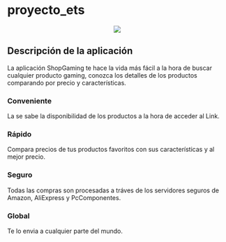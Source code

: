 # proyecto_ets


<div align="center">
<img src="https://user-images.githubusercontent.com/91631138/160023359-44d1fa5f-6ddf-4517-9407-279bed124b89.PNG" />
</div>


## Descripción de la aplicación
La aplicación ShopGaming te hace la vida más fácil a la hora de buscar cualquier producto gaming, conozca los detalles de los productos comparando por precio y características.

### Conveniente 
La se sabe la disponibilidad de los productos a la hora de acceder al Link.

### Rápido 
Compara precios de tus productos favoritos con sus características y al mejor precio.

### Seguro
Todas las compras son procesadas a tráves de los servidores seguros de Amazon, AliExpress y PcComponentes.

### Global
Te lo envia a cualquier parte del mundo.
